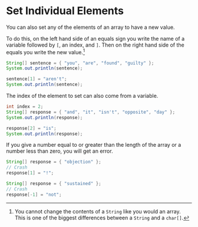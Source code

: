# Set Individual Elements

You can also set any of the elements of an array to have a new value.

To do this, on the left hand side of an equals sign you write the name of a variable
followed by `[`, an index, and `]`. Then on the right hand side of the equals you write
the new value.[^strings]

```java
String[] sentence = { "you", "are", "found", "guilty" };
System.out.println(sentence);

sentence[1] = "aren't";
System.out.println(sentence);
```

The index of the element to set can also come from a variable.

```java
int index = 2;
String[] response = { "and", "it", "isn't", "opposite", "day" };
System.out.println(response);

response[2] = "is";
System.out.println(response);
```

If you give a number equal to or greater than the length of the array or a number less than zero, you will get an error.

```java
String[] response = { "objection" };
// Crash
response[1] = "!";
```

```java
String[] response = { "sustained" };
// Crash
response[-1] = "not";
```

[^strings]: You cannot change the contents of a `String` like you would an array. This is one of the biggest differences between a `String` and a `char[]`.
